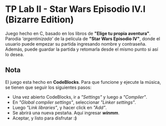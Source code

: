 # TP Lab II - Star Wars Episodio IV.I (Bizarre Edition)
Juego hecho en C, basado en los libros de **"Elige tu propia aventura"**. Parodia *'argentinizada'* de la película de **"Star Wars Episodio IV"**, donde el usuario puede empezar su partida ingresando nombre y contraseña. Además, puede guardar la partida y retomarla desde el mismo punto si así lo desea.

## Nota
El juego esta hecho en **CodeBlocks**. Para que funcione y ejecute la música, se tienen que seguir los siguientes pasos:
- Una vez abierto CodeBlocks, ir a *"Settings"* y luego a *"Compiler"*.
- En *"Global compiler settings"*, seleccionar *"Linker settings"*.
- Luego *"Link libraries"*, y hacer click en *"Add"*.
- Se abrirá una nueva pestaña. Aquí ingresar ***winmm***.
- Aceptar, y listo para disfrutar **:)**
